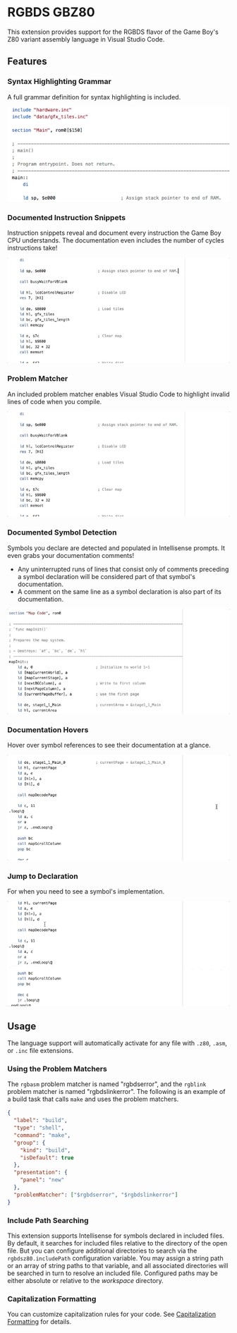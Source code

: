 # RGBDS GBZ80

This extension provides support for the RGBDS flavor of the Game Boy's Z80 variant assembly language in Visual Studio Code.

## Features

### Syntax Highlighting Grammar

A full grammar definition for syntax highlighting is included.

![syntax highlighting](https://raw.githubusercontent.com/DonaldHays/rgbds-vscode/master/previews/syntax-highlighting.png)

### Documented Instruction Snippets

Instruction snippets reveal and document every instruction the Game Boy CPU understands. The documentation even includes the number of cycles instructions take!

![documented snippets](https://raw.githubusercontent.com/DonaldHays/rgbds-vscode/master/previews/instruction-snippets.gif)


### Problem Matcher

An included problem matcher enables Visual Studio Code to highlight invalid lines of code when you compile.

![problem matcher](https://raw.githubusercontent.com/DonaldHays/rgbds-vscode/master/previews/problem-matcher.gif)

### Documented Symbol Detection

Symbols you declare are detected and populated in Intellisense prompts. It even grabs your documentation comments!
- Any uninterrupted runs of lines that consist only of comments preceding a symbol declaration will be considered part of that symbol's documentation.
- A comment on the same line as a symbol declaration is also part of its documentation.

![intellisense](https://raw.githubusercontent.com/DonaldHays/rgbds-vscode/master/previews/doc-comment.gif)

### Documentation Hovers

Hover over symbol references to see their documentation at a glance.

![Syntax highlighting grammar](https://raw.githubusercontent.com/DonaldHays/rgbds-vscode/master/previews/hovers.gif)

### Jump to Declaration

For when you need to see a symbol's implementation.

![Syntax highlighting grammar](https://raw.githubusercontent.com/DonaldHays/rgbds-vscode/master/previews/definition.gif)

## Usage

The language support will automatically activate for any file with `.z80`, `.asm`, or `.inc` file extensions.

### Using the Problem Matchers

The `rgbasm` problem matcher is named "rgbdserror", and the `rgblink` problem matcher is named "rgbdslinkerror". The following is an example of a build task that calls `make` and uses the problem matchers.

```JSON
{
  "label": "build",
  "type": "shell",
  "command": "make",
  "group": {
    "kind": "build",
    "isDefault": true
  },
  "presentation": {
    "panel": "new"
  },
  "problemMatcher": ["$rgbdserror", "$rgbdslinkerror"]
}
```

### Include Path Searching

This extension supports Intellisense for symbols declared in included files. By default, it searches for included files relative to the directory of the open file. But you can configure additional directories to search via the `rgbdsz80.includePath` configuration variable. You may assign a string path or an array of string paths to that variable, and all associated directories will be searched in turn to resolve an included file. Configured paths may be either absolute or relative to the _workspace_ directory.

### Capitalization Formatting

You can customize capitalization rules for your code. See [Capitalization Formatting](https://github.com/DonaldHays/rgbds-vscode/blob/master/formatting.md) for details.
